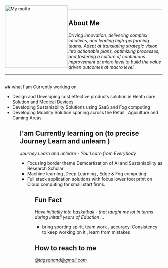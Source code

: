 
<img src="https://github.com/jagsanand76/jagsanand76/assets/32331987/93c2bb46-d175-4d3d-a84b-a64b57616f04" alt="My motto" width="200" height="200" align="left">
<hr>

## About Me
<i> Driving innovation, delivering complex intiatives, and leading high-performing teams. Adept at translating strategic vision into actionable plans, optimizing processes, and fostering a culture of continuous improvement at micro level to build the value driven outcomes at macro level. </i> 

<hr>

<br>
##  what I'am Currently working on
<ul>
  <li> Design and Developing cost effective products solution in Heath care Solution and Medical Devices</li>
  <li> Developing Sustaniability Solutions using SaaS and Fog computing</li>
  <li> Developing Mobility Solution spaning across the Retail , Agiculture and Gaming Areas </li>
<ul>
  
##  I'am Currently learning on (to precise Journey Learn and unlearn )
<i>Journey Learn and unlearn - You Learn from Everybody</i>
<ul>
  <li> Focusing border theme Demcartization of AI and Sustaniability as Research Scholar</li>
  <li> Machine learning ,Deep Learning , Edge & Fog computing</li>
  <li> Full stack application solutions with focus lower foot print on Cloud computing for small start firms.
<ul>

##  Fun Fact
  <i> Have initiatlly into basketball - that taught me lot in terms during initatil years of Eduction ...</i>
      <ul>
         <li>bring sporting spirit, team work , accuracy, Consistency to keep working on it , learn from mistakes </i>
      </ul>   

## How to reach to me
<i>@jagsanand@gmail.com</i>

